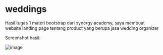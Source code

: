 # weddings
Hasil tugas 1 materi bootstrap dari synergy academy, saya membuat website landing page tentang product yang berupa jasa wedding organizer

Screenshot hasil:

![image](https://user-images.githubusercontent.com/65581336/143410587-3e355ed2-c913-4c51-8139-446ed125d2ae.png)
